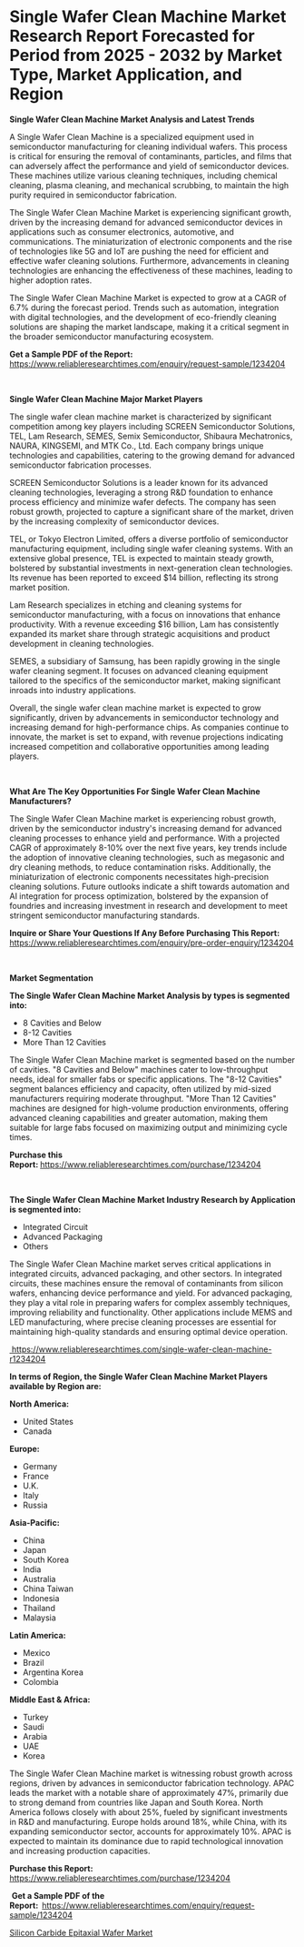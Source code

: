 <p><h1>Single Wafer Clean Machine Market Research Report Forecasted for Period from 2025 -  2032 by Market Type, Market Application, and Region</h1></p><p><strong>Single Wafer Clean Machine Market Analysis and Latest Trends</strong></p>
<p><p>A Single Wafer Clean Machine is a specialized equipment used in semiconductor manufacturing for cleaning individual wafers. This process is critical for ensuring the removal of contaminants, particles, and films that can adversely affect the performance and yield of semiconductor devices. These machines utilize various cleaning techniques, including chemical cleaning, plasma cleaning, and mechanical scrubbing, to maintain the high purity required in semiconductor fabrication.</p><p>The Single Wafer Clean Machine Market is experiencing significant growth, driven by the increasing demand for advanced semiconductor devices in applications such as consumer electronics, automotive, and communications. The miniaturization of electronic components and the rise of technologies like 5G and IoT are pushing the need for efficient and effective wafer cleaning solutions. Furthermore, advancements in cleaning technologies are enhancing the effectiveness of these machines, leading to higher adoption rates.</p><p>The Single Wafer Clean Machine Market is expected to grow at a CAGR of 6.7% during the forecast period. Trends such as automation, integration with digital technologies, and the development of eco-friendly cleaning solutions are shaping the market landscape, making it a critical segment in the broader semiconductor manufacturing ecosystem.</p></p>
<p><strong>Get a Sample PDF of the Report:&nbsp;</strong> <a href="https://www.reliableresearchtimes.com/enquiry/request-sample/1234204?utm_campaign=2391&utm_medium=2&utm_source=Github&utm_content=ia&utm_term=13022025&utm_id=single-wafer-clean-machine">https://www.reliableresearchtimes.com/enquiry/request-sample/1234204</a></p>
<p>&nbsp;</p>
<p><strong>Single Wafer Clean Machine Major Market Players</strong></p>
<p><p>The single wafer clean machine market is characterized by significant competition among key players including SCREEN Semiconductor Solutions, TEL, Lam Research, SEMES, Semix Semiconductor, Shibaura Mechatronics, NAURA, KINGSEMI, and MTK Co., Ltd. Each company brings unique technologies and capabilities, catering to the growing demand for advanced semiconductor fabrication processes.</p><p>SCREEN Semiconductor Solutions is a leader known for its advanced cleaning technologies, leveraging a strong R&D foundation to enhance process efficiency and minimize wafer defects. The company has seen robust growth, projected to capture a significant share of the market, driven by the increasing complexity of semiconductor devices.</p><p>TEL, or Tokyo Electron Limited, offers a diverse portfolio of semiconductor manufacturing equipment, including single wafer cleaning systems. With an extensive global presence, TEL is expected to maintain steady growth, bolstered by substantial investments in next-generation clean technologies. Its revenue has been reported to exceed $14 billion, reflecting its strong market position.</p><p>Lam Research specializes in etching and cleaning systems for semiconductor manufacturing, with a focus on innovations that enhance productivity. With a revenue exceeding $16 billion, Lam has consistently expanded its market share through strategic acquisitions and product development in cleaning technologies.</p><p>SEMES, a subsidiary of Samsung, has been rapidly growing in the single wafer cleaning segment. It focuses on advanced cleaning equipment tailored to the specifics of the semiconductor market, making significant inroads into industry applications.</p><p>Overall, the single wafer clean machine market is expected to grow significantly, driven by advancements in semiconductor technology and increasing demand for high-performance chips. As companies continue to innovate, the market is set to expand, with revenue projections indicating increased competition and collaborative opportunities among leading players.</p></p>
<p>&nbsp;</p>
<p><strong>What Are The Key Opportunities For Single Wafer Clean Machine Manufacturers?</strong></p>
<p><p>The Single Wafer Clean Machine market is experiencing robust growth, driven by the semiconductor industry's increasing demand for advanced cleaning processes to enhance yield and performance. With a projected CAGR of approximately 8-10% over the next five years, key trends include the adoption of innovative cleaning technologies, such as megasonic and dry cleaning methods, to reduce contamination risks. Additionally, the miniaturization of electronic components necessitates high-precision cleaning solutions. Future outlooks indicate a shift towards automation and AI integration for process optimization, bolstered by the expansion of foundries and increasing investment in research and development to meet stringent semiconductor manufacturing standards.</p></p>
<p><strong>Inquire or Share Your Questions If Any Before Purchasing This Report:</strong> <a href="https://www.reliableresearchtimes.com/enquiry/pre-order-enquiry/1234204?utm_campaign=2391&utm_medium=2&utm_source=Github&utm_content=ia&utm_term=13022025&utm_id=single-wafer-clean-machine">https://www.reliableresearchtimes.com/enquiry/pre-order-enquiry/1234204</a></p>
<p>&nbsp;</p>
<p><strong>Market Segmentation</strong></p>
<p><strong>The Single Wafer Clean Machine Market Analysis by types is segmented into:</strong></p>
<p><ul><li>8 Cavities and Below</li><li>8-12 Cavities</li><li>More Than 12 Cavities</li></ul></p>
<p><p>The Single Wafer Clean Machine market is segmented based on the number of cavities. "8 Cavities and Below" machines cater to low-throughput needs, ideal for smaller fabs or specific applications. The "8-12 Cavities" segment balances efficiency and capacity, often utilized by mid-sized manufacturers requiring moderate throughput. "More Than 12 Cavities" machines are designed for high-volume production environments, offering advanced cleaning capabilities and greater automation, making them suitable for large fabs focused on maximizing output and minimizing cycle times.</p></p>
<p><strong>Purchase this Report:&nbsp;</strong><a href="https://www.reliableresearchtimes.com/purchase/1234204?utm_campaign=2391&utm_medium=2&utm_source=Github&utm_content=ia&utm_term=13022025&utm_id=single-wafer-clean-machine">https://www.reliableresearchtimes.com/purchase/1234204</a></p>
<p>&nbsp;</p>
<p><strong>The Single Wafer Clean Machine Market Industry Research by Application is segmented into:</strong></p>
<p><ul><li>Integrated Circuit</li><li>Advanced Packaging</li><li>Others</li></ul></p>
<p><p>The Single Wafer Clean Machine market serves critical applications in integrated circuits, advanced packaging, and other sectors. In integrated circuits, these machines ensure the removal of contaminants from silicon wafers, enhancing device performance and yield. For advanced packaging, they play a vital role in preparing wafers for complex assembly techniques, improving reliability and functionality. Other applications include MEMS and LED manufacturing, where precise cleaning processes are essential for maintaining high-quality standards and ensuring optimal device operation.</p></p>
<p><a href="https://www.reliableresearchtimes.com/single-wafer-clean-machine-r1234204?utm_campaign=2391&utm_medium=2&utm_source=Github&utm_content=ia&utm_term=13022025&utm_id=single-wafer-clean-machine">&nbsp;https://www.reliableresearchtimes.com/single-wafer-clean-machine-r1234204</a></p>
<p><strong>In terms of Region, the Single Wafer Clean Machine Market Players available by Region are:</strong></p>
<p>
    <p> <strong> North America: </strong>
        <ul>
            <li>United States</li>
            <li>Canada</li>
        </ul>
        </p> 
    <p> <strong> Europe: </strong>
        <ul>
            <li>Germany</li>
            <li>France</li>
            <li>U.K.</li>
            <li>Italy</li>
            <li>Russia</li>
        </ul>
        </p> 
    <p> <strong> Asia-Pacific: </strong>
        <ul>
            <li>China</li>
            <li>Japan</li>
            <li>South Korea</li>
            <li>India</li>
            <li>Australia</li>
            <li>China Taiwan</li>
            <li>Indonesia</li>
            <li>Thailand</li>
            <li>Malaysia</li>
        </ul>
        </p> 
    <p> <strong> Latin America: </strong>
        <ul>
            <li>Mexico</li>
            <li>Brazil</li>
            <li>Argentina Korea</li>
            <li>Colombia</li>
        </ul>
        </p> 
    <p> <strong> Middle East & Africa: </strong>
        <ul>
            <li>Turkey</li>
            <li>Saudi</li>
            <li>Arabia</li>
            <li>UAE</li>
            <li>Korea</li>
        </ul>
    </p>
    </p>
<p><p>The Single Wafer Clean Machine market is witnessing robust growth across regions, driven by advances in semiconductor fabrication technology. APAC leads the market with a notable share of approximately 47%, primarily due to strong demand from countries like Japan and South Korea. North America follows closely with about 25%, fueled by significant investments in R&D and manufacturing. Europe holds around 18%, while China, with its expanding semiconductor sector, accounts for approximately 10%. APAC is expected to maintain its dominance due to rapid technological innovation and increasing production capacities.</p></p>
<p><strong>Purchase this Report: </strong><a href="https://www.reliableresearchtimes.com/purchase/1234204?utm_campaign=2391&utm_medium=2&utm_source=Github&utm_content=ia&utm_term=13022025&utm_id=single-wafer-clean-machine">https://www.reliableresearchtimes.com/purchase/1234204</a></p>
<p>&nbsp;<strong>Get a Sample PDF of the Report:&nbsp;&nbsp;</strong><a href="https://www.reliableresearchtimes.com/enquiry/request-sample/1234204?utm_campaign=2391&utm_medium=2&utm_source=Github&utm_content=ia&utm_term=13022025&utm_id=single-wafer-clean-machine">https://www.reliableresearchtimes.com/enquiry/request-sample/1234204</a></p>
<p><strong></strong></p>
<p><p><a href="https://github.com/birnbaumbulah0/Market-Research-Report-List-1/blob/main/silicon-carbide-epitaxial-wafer-market.md?utm_campaign=2391&utm_medium=2&utm_source=Github&utm_content=ia&utm_term=13022025&utm_id=single-wafer-clean-machine">Silicon Carbide Epitaxial Wafer Market</a></p></p>